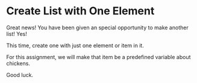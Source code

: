# Create List with One Element

Great news! You have been given an special opportunity to make another list! Yes!

This time, create one with just one element or item in it. 

For this assignment, we will make that item be a predefined variable about chickens.

Good luck.


